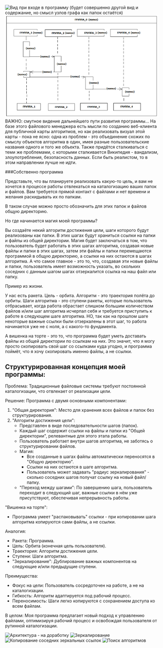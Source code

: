 ![Вид при входе в программу (будет совершенно другой вид и содержание, но смысл узлов графа как папок остаётся)](Цели.png)
![Вид при входе в программу (будет совершенно другой вид и содержание, но смысл узлов графа как папок остаётся)](Алгоритм0.png)
ВАЖНО: смутное видение дальнейшего пути развития программы... На базе этого файлового менеджера есть мысли по созданию веб-клиента для публичной карты алгоритмов, но как реализовать визуал этой карты - пока не ясно: одна из проблем - это объединение схожих по смыслу объектов алгоритма в один, имея разные пользовательские названия одного и того же объекта. Также придётся сталкиваться с теми же проблемами, с которыми сталкивается Википедия - вандализм, злоупотребления, безопасность данных. Если быть реалистом, то в этом направлении лучше не идти.

###Собственно программа

Представьте, что вы планируете реализовать какую-то цель, и вам не хочется в процессе работы отвлекаться на каталогизацию ваших папок и файлов. Вам требуется прямой контакт с файлами и нет времени и желания раскидывать их по папкам.

В таком случае можно просто обозначить для этих папок и файлов общую директорию.

Но где начинается магия моей программы?

Вы создаёте некий алгоритм достижения цели, шаги которого будут реализованы как папки. В этих шагах будут храниться ссылки на папки и файлы из общей директории. Магия будет заключаться в том, что пользователь будет работать в этих шагах алгоритма, создавая новые файлы и папки в этих шагах, затем эти файлы и папки перемещаются программой в общую директорию, а ссылки на них остаются в шагах алгоритма. А что самое главное - это то, что, создавая эти новые файлы и папки, пользователь имеет возможность указать, во скольких соседних с данным шагом шагах отзеркалится ссылка на наш файл или папку.

Пример из жизни.

У нас есть ракета. Цель - орбита. Алгоритм - это траектория полёта до орбиты. Шаги алгоритма - это ступени ракеты, которые пользователь отбрасывает, когда работа обрастает слишком большим количеством файлов и/или шаг алгоритма исчерпал себя и требуется приступить к работе в следующем шаге алгоритма. НО, так как на прошлом  шаге некоторые важные ссылки были отзеркалены в этот шаг, то работа начинается уже не с ноля, а с какого-то фундамента.

А вишенка на торте - это то, что программа будет уметь доставать файлы из общей директории по ссылкам на них. Это значит, что я могу просто скопировать свой шаг со ссылками куда угодно, и программа поймёт, что я хочу скопировать именно файлы, а не ссылки.

## Структурированная концепция моей программы:

Проблема:  Традиционные файловые системы требуют постоянной каталогизации, что отвлекает от реализации цели.

Решение: Программа с двумя основными компонентами:

1. "Общая директория":  Место для хранения всех файлов и папок без структурирования.
2. "Алгоритм достижения цели": 
    * Представлен в виде последовательности шагов (папок).
    * Каждый шаг содержит ссылки на файлы и папки из "Общей директории", релевантные для этого этапа работы.
    * Пользователь работает внутри шагов алгоритма, не заботясь о структурировании файлов.
    * Магия: 
        * Все созданные в шагах файлы автоматически переносятся в "Общую директорию". 
        * Ссылки на них остаются в шаге алгоритма.
        * Пользователь может задавать "радиус зеркалирования"  - сколько соседних шагов получат ссылку на новый файл/папку.
    * "Переход между шагами":  По завершению шага, пользователь переходит в следующий шаг,  важные ссылки  в нём уже присутствуют, обеспечивая непрерывность работы.

"Вишенка на торте":  
* Программа умеет "распаковывать" ссылки - при копировании шага алгоритма копируются  сами файлы, а не ссылки.

Аналогия:  
* Ракета: Программа.
* Цель: Орбита (конечная цель пользователя).
* Траектория: Алгоритм достижения цели.
* Ступени: Шаги алгоритма.
* "Зеркалирование":  Дублирование важных компонентов на следующие и/или предыдущие ступени.

Преимущества:

*  Фокус на цели:  Пользователь  сосредоточен на работе, а не на каталогизации.
* Гибкость:   Алгоритм  адаптируется под рабочий процесс.
* Переносимость:  Шаги  легко копируются  с сохранением доступа ко всем файлам.

В целом:  Моя программа предлагает новый подход к управлению файлами, оптимизируя рабочий процесс и освобождая пользователя от рутинной каталогизации.

![Архитектура - на доработку](1_Один_алгоритм.png)
![Зеркалирование](2_Зеркалирование.png)
![Копирование соседних зеркальных ссылок](3_Копия_зеркал.png)
![Поиск алгоритмов](4_Название_и_нестрогий_поиск.png)
